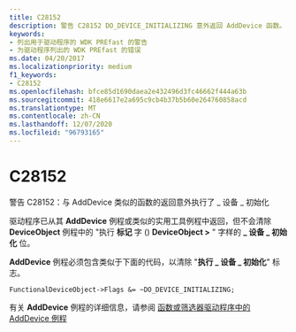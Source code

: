 ```yaml
---
title: C28152
description: 警告 C28152 DO_DEVICE_INITIALIZING 意外返回 AddDevice 函数。
keywords:
- 列出用于驱动程序的 WDK PREfast 的警告
- 为驱动程序列出的 WDK PREfast 的错误
ms.date: 04/20/2017
ms.localizationpriority: medium
f1_keywords:
- C28152
ms.openlocfilehash: bfce85d1690daea2e432496d3fc46662f444a63b
ms.sourcegitcommit: 418e6617e2a695c9cb4b37b5b60e264760858acd
ms.translationtype: MT
ms.contentlocale: zh-CN
ms.lasthandoff: 12/07/2020
ms.locfileid: "96793165"
---
```

# <a name="c28152"></a>C28152


警告 C28152：与 AddDevice 类似的函数的返回意外执行了 \_ 设备 \_ 初始化

驱动程序已从其 **AddDevice** 例程或类似的实用工具例程中返回，但不会清除 **DeviceObject** 例程中的 "执行 **标记** 字 () **DeviceObject &gt;** " 字样的 **\_ 设备 \_ 初始化** 位。

**AddDevice** 例程必须包含类似于下面的代码，以清除 "**执行 \_ 设备 \_ 初始化**" 标志。

```
FunctionalDeviceObject->Flags &= ~DO_DEVICE_INITIALIZING;
```

有关 **AddDevice** 例程的详细信息，请参阅 [函数或筛选器驱动程序中的 AddDevice 例程](../kernel/adddevice-routines-in-function-or-filter-drivers.md)

 

